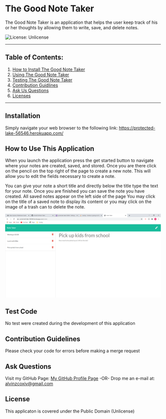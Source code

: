 # The Good Note Taker

  The Good Note Taker is an application that helps the user keep track of his or her thoughts by allowing them to write, save, and delete notes.

  ![License: Unlicense](https://img.shields.io/badge/license-Unlicense-blue.svg)

  ***

  ## Table of Contents:

  1. [How to Install The Good Note Taker](#Installation)
  2. [Using The Good Note Taker](#How%20To%20Use%20This%20Application)
  3. [Testing The Good Note Taker](#Test%20Code)
  4. [Contribution Guidlines](#Contribution%20Guidelines)
  5. [Ask Us Questions](#Ask%20Questions)
  6. [Licenses](#License)

  ***

  ## Installation

  Simply navigate your web browser to the following link: <https://protected-lake-56546.herokuapp.com/>
  

  ## How to Use This Application

  When you launch the application press the get started button to navigate where your notes are created, saved, and stored. Once you are there click on the pencil on the top right of the page to create a new note. This will allow you to edit the fields necessary to create a note.
  
  You can give your note a short title and directly below the title type the text for your note. Once you are finished you can save the note you have created. All saved notes appear on the left side of the page You may click on the title of a saved note to display its content or you may click on the image of a trash can to delete the note.

  ![Application in use](/images/notetaker.png)

  ## Test Code

  No test were created during the development of this application

  ## Contribution Guidelines

  Please check your code for errors before making a merge request

  ## Ask Questions

  Visit my GitHub Page: [My GitHub Profile Page](https://github.com/AlvinZC4)
 -OR-
 Drop me an e-mail at: alvinzcoxiv@gmail.com

  ## License

  This applicaton is covered under the Public Domain (Unlicense)

